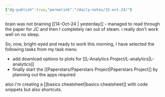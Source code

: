 ```yaml
---
{"dg-publish":true,"permalink":"/daily-notes/15-oct-24/"}
---
```


brain was not braining [[14-Oct-24 \| yesterday]] - managed to read through the paper for JC and then I completely ran out of steam. i really don't work well on no sleep.

So, now, bright-eyed and ready to work this morning, I have selected the following tasks from my task menu
- add download options to plots for [[L-Analytics Project/L-analytics\|L-analytics]] 
- finally start the [[Paperstars/Paperstars Project\|Paperstars Project]] by planning out the apps required

also i'm creating a [[basics cheatsheet\|basics cheatsheet]] with code snippets but also shortcuts.


